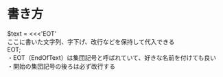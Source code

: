 # 書き方
$text = <<<'EOT'  
ここに書いた文字列、字下げ、改行などを保持して代入できる  
EOT;  
・EOT（EndOfText）は集団記号と呼ばれていて、好きな名前を付けても良い
・開始の集団記号の後ろは必ず改行する